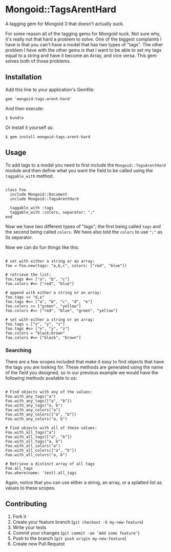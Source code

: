 # Mongoid::TagsArentHard

A tagging gem for Mongoid 3 that doesn't actually suck.

For some reason all of the tagging gems for Mongoid suck. Not sure why, it's really not that hard a problem to solve. One of the biggest complaints I have is that you can't have a model that has two types of "tags". The other problem I have with the other gems is that I want to be able to set my tags equal to a string and have it become an Array, and vice versa. This gem solves both of those problems.

## Installation

Add this line to your application's Gemfile:

    gem 'mongoid-tags-arent-hard'

And then execute:

    $ bundle

Or install it yourself as:

    $ gem install mongoid-tags-arent-hard

## Usage

To add tags to a model you need to first include the <code>Mongoid::TagsArentHard</code> module and then define what you want the field to be called using the <code>taggable_with</code> method.

<pre><code>
class Foo
  include Mongoid::Document
  include Mongoid::TagsArentHard

  taggable_with :tags
  taggable_with :colors, separator: ";"
end
</code></pre>

Now we have two different types of "tags"; the first being called <code>tags</code> and the second being called <code>colors</code>. We have also told the <code>colors</code> to use <code>";"</code> as its separator.

Now we can do fun things like this:

<pre><code>
# set with either a string or an array:
foo = Foo.new(tags: "a,b,c", colors: ["red", "blue"])

# retrieve the list:
foo.tags #=> ["a", "b", "c"]
foo.colors #=> ["red", "blue"]

# append with either a string or an array:
foo.tags &lt;&lt; "d,e"
foo.tags #=> ["a", "b", "c", "d", "e"]
foo.colors &lt;&lt; ["green", "yellow"]
foo.colors #=> ["red", "blue", "green", "yellow"]

# set with either a string or an array:
foo.tags = ["x", "y", "z"]
foo.tags #=> ["x", "y", "z"]
foo.colors = "black;brown"
foo.colors #=> ["black", "brown"]
</code></pre>

### Searching

There are a few scopes included that make it easy to find objects that have the tags you are looking for. These methods are generated using the name of the field you designed, so in our previous example we would have the following methods available to us:

<pre><code>
# Find objects with any of the values:
Foo.with_any_tags("a")
Foo.with_any_tags(["a", "b"])
Foo.with_any_tags("a, b")
Foo.with_any_colors("a")
Foo.with_any_colors(["a", "b"])
Foo.with_any_colors("a, b")

# Find objects with all of these values:
Foo.with_all_tags("a")
Foo.with_all_tags(["a", "b"])
Foo.with_all_tags("a, b")
Foo.with_all_colors("a")
Foo.with_all_colors(["a", "b"])
Foo.with_all_colors("a, b")

# Retrieve a distinct array of all tags
Foo.all_tags
Foo.where(name: 'test).all_tags
</code></pre>

Again, notice that you can use either a string, an array, or a splatted list as values to these scopes.

## Contributing

1. Fork it
2. Create your feature branch (`git checkout -b my-new-feature`)
3. Write your tests
4. Commit your changes (`git commit -am 'Add some feature'`)
5. Push to the branch (`git push origin my-new-feature`)
6. Create new Pull Request
